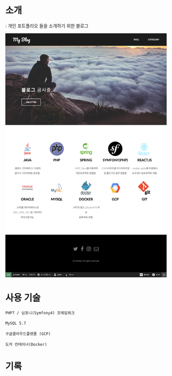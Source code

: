 # 소개
: 개인 포트폴리오 들을 소개하기 위한 블로그<br>

![screenshot1](./screenshot/localhost_8000_.png)

# 사용 기술
```
PHP7 / 심포니(Symfony4) 프레임워크

MySQL 5.7

구글클라우드플랫폼 (GCP)

도커 컨테이너(Docker)

```

# 기록



